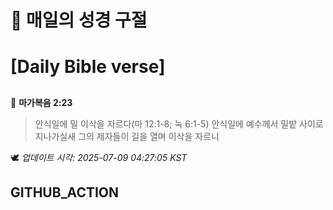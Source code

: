 # 🙏 매일의 성경 구절
# [Daily Bible verse]
##
<!-- START_BIBLE_VERSE -->
📖 **마가복음 2:23**
> 안식일에 밀 이삭을 자르다(마 12:1-8; 눅 6:1-5) 안식일에 예수께서 밀밭 사이로 지나가실새 그의 제자들이 길을 열며 이삭을 자르니

🕊️ _업데이트 시각: 2025-07-09 04:27:05 KST_
  <!-- END_BIBLE_VERSE -->
## GITHUB_ACTION
